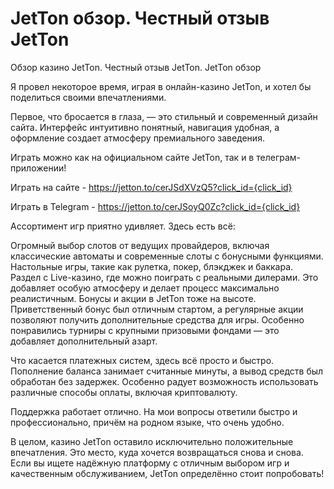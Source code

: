 # JetTon обзор. Честный отзыв JetTon
Обзор казино JetTon. Честный отзыв JetTon. JetTon обзор

Я провел некоторое время, играя в онлайн-казино JetTon, и хотел бы поделиться своими впечатлениями.

Первое, что бросается в глаза, — это стильный и современный дизайн сайта. Интерфейс интуитивно понятный, навигация удобная, а оформление создает атмосферу премиального заведения.

Играть можно как на официальном сайте JetTon, так и в телеграм-приложении!

Играть на сайте - https://jetton.to/cerJSdXVzQ5?click_id={click_id}

Играть в Telegram - https://jetton.to/cerJSoyQ0Zc?click_id={click_id}

Ассортимент игр приятно удивляет. Здесь есть всё:

Огромный выбор слотов от ведущих провайдеров, включая классические автоматы и современные слоты с бонусными функциями.
Настольные игры, такие как рулетка, покер, блэкджек и баккара.
Раздел с Live-казино, где можно поиграть с реальными дилерами. Это добавляет особую атмосферу и делает процесс максимально реалистичным.
Бонусы и акции в JetTon тоже на высоте. Приветственный бонус был отличным стартом, а регулярные акции позволяют получить дополнительные средства для игры. Особенно понравились турниры с крупными призовыми фондами — это добавляет дополнительный азарт.

Что касается платежных систем, здесь всё просто и быстро. Пополнение баланса занимает считанные минуты, а вывод средств был обработан без задержек. Особенно радует возможность использовать различные способы оплаты, включая криптовалюту.

Поддержка работает отлично. На мои вопросы ответили быстро и профессионально, причём на родном языке, что очень удобно.

В целом, казино JetTon оставило исключительно положительные впечатления. Это место, куда хочется возвращаться снова и снова. Если вы ищете надёжную платформу с отличным выбором игр и качественным обслуживанием, JetTon определённо стоит попробовать!
